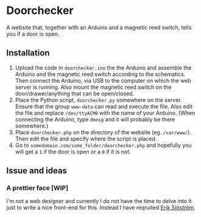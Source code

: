 Doorchecker
===========

A website that, together with an Arduino and a magnetic reed switch, tells you if a door is open.

Installation
------------
1. Upload the code in `doorchecker.ino` the the Arduino and assemble the Arduino and the magnetic reed switch according to the schematics. Then connect the Arduino, via USB to the computer on which the web server is running. Also mount the magnetic reed switch on the door/drawer/anything that can be open/closed.
2. Place the Python script, `doorchecker.py` somewhere on the server. Ensure that the group `www-data` can read and execute the file. Also edit the file and replace `/dev/ttyACM0` with the name of your Arduino. (When connecting the Arduino, type `dmesg` and it will probably be there somewhere.)
3. Place `doorchecker.php` on the directory of the website (eg. `/var/www/`). Then edit the file and specify where the script is placed.
4. Go to `somedomain.com/some_folder/doorchecker.php` and hopefully you will get a `1` if the door is open or a `0` if it is not. 

Issue and ideas
---------------
### A prettier face \[WIP\]
I'm not a web designer and currently I do not have the time to delve into it just to write a nice front-end for this. Instead I have reqruited [Erik Sjöström](https://github.com/metalgeek).
